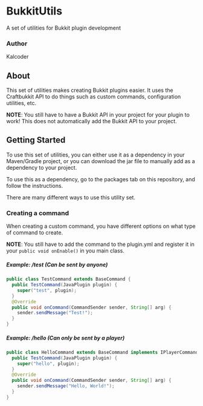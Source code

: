 # BukkitUtils
A set of utilities for Bukkit plugin development

### Author
Kalcoder

## About
This set of utilities makes creating Bukkit plugins easier. It uses the Craftbukkit API to do things such as custom commands, configuration utilities, etc. 

**NOTE**: You still have to have a Bukkit API in your project for your plugin to work! This does not automatically add the Bukkit API to your project.

## Getting Started
To use this set of utilities, you can either use it as a dependency in your Maven/Gradle project, or you can download the jar file to manually add as a dependency to your project.

To use this as a dependency, go to the packages tab on this repository, and follow the instructions.

There are many different ways to use this utility set.

### Creating a command
When creating a custom command, you have different options on what type of command to create.

**NOTE**: You still have to add the command to the plugin.yml and register it in your `public void onEnable()` in you main class. 

##### Example: /test (Can be sent by anyone)
```java
public class TestCommand extends BaseCommand {
  public TestCommand(JavaPlugin plugin) {
    super("test", plugin);
  }
  @Override
  public void onCommand(CommandSender sender, String[] arg) {
    sender.sendMessage("Test!");
  }
}
```


##### Example: /hello (Can only be sent by a player)
```java
public class HelloCommand extends BaseCommand implements IPlayerCommand {
  public TestCommand(JavaPlugin plugin) {
    super("hello", plugin);
  }
  @Override
  public void onCommand(CommandSender sender, String[] arg) {
    sender.sendMessage("Hello, World!");
  }
}
```

